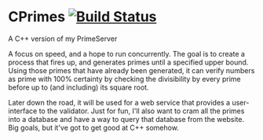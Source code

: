CPrimes [![Build Status](https://travis-ci.org/wijagels/CPrimes.svg?branch=master)](https://travis-ci.org/wijagels/CPrimes)
=======

A C++ version of my PrimeServer

A focus on speed, and a hope to run concurrently.
The goal is to create a process that fires up, and generates primes until a specified upper bound.
Using those primes that have already been generated, it can verify numbers as prime with 100% certainty by checking the divisibility by every prime before up to (and including) its square root.

Later down the road, it will be used for a web service that provides a user-interface to the validator.
Just for fun, I'll also want to cram all the primes into a database and have a way to query that database from the website.
Big goals, but it've got to get good at C++ somehow.
